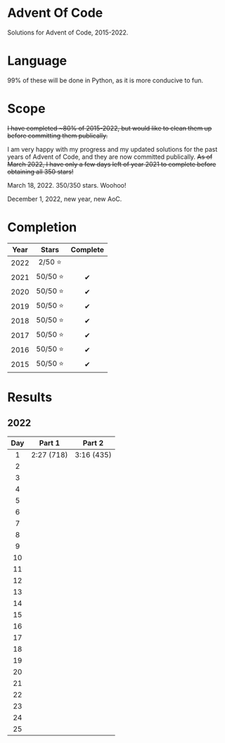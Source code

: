 # Advent Of Code
Solutions for Advent of Code, 2015-2022.

# Language
99% of these will be done in Python, as it is more conducive to fun.

# Scope
<del>I have completed ~80% of 2015-2022, but would like to clean them up before committing them publically.</del>

I am very happy with my progress and my updated solutions for the past years of Advent of Code, and they are now committed publically.
<del>As of March 2022, I have only a few days left of year 2021 to complete before obtaining all 350 stars!</del>

March 18, 2022. 350/350 stars. Woohoo!

December 1, 2022, new year, new AoC.

# Completion

| Year | Stars   | Complete|
| :----: | :-----:   | :-----:   |
| 2022 | 2/50 ⭐  |       |
| 2021 | 50/50 ⭐ |    ✔   |
| 2020 | 50/50 ⭐ |    ✔   |
| 2019 | 50/50 ⭐ |    ✔   |
| 2018 | 50/50 ⭐ |    ✔     |
| 2017 | 50/50 ⭐ |    ✔     |
| 2016 | 50/50 ⭐ |    ✔     |
| 2015 | 50/50 ⭐ |    ✔     |

# Results

## 2022
| Day | Part 1   | Part 2|
| :----: | :-----:   | :-----:   |
| 1 | 2:27 (718)  |   3:16 (435)    |
| 2 |   |       |
| 3 |   |       |
| 4 |   |       |
| 5 |   |       |
| 6 |   |       |
| 7 |   |       |
| 8 |   |       |
| 9 |   |       |
| 10 |   |       |
| 11 |   |       |
| 12 |   |       |
| 13 |   |       |
| 14 |   |       |
| 15 |   |       |
| 16 |   |       |
| 17 |   |       |
| 18 |   |       |
| 19 |   |       |
| 20 |   |       |
| 21 |   |       |
| 22 |   |       |
| 23 |   |       |
| 24 |   |       |
| 25 |   |       |


